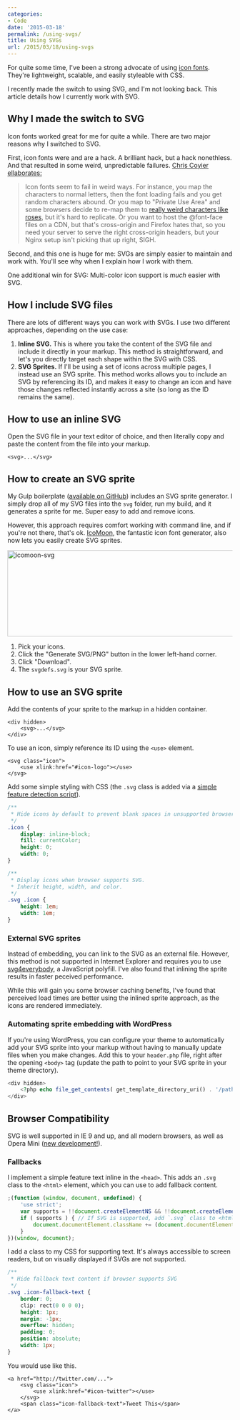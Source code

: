 ```yaml
---
categories:
- Code
date: '2015-03-18'
permalink: /using-svgs/
title: Using SVGs
url: /2015/03/18/using-svgs
---
```


For quite some time, I've been a strong advocate of using [icon fonts](/icon-fonts/). They're lightweight, scalable, and easily styleable with CSS.

I recently made the switch to using SVG, and I'm not looking back. This article details how I currently work with SVG.

<!--more-->

## Why I made the switch to SVG

Icon fonts worked great for me for quite a while. There are two major reasons why I switched to SVG.

First, icon fonts were and are a hack. A brilliant hack, but a hack nonethless. And that resulted in some weird, unpredictable failures. [Chris Coyier ellaborates:](https://css-tricks.com/svg-sprites-use-better-icon-fonts/)

> Icon fonts seem to fail in weird ways. For instance, you map the characters to normal letters, then the font loading fails and you get random characters abound. Or you map to "Private Use Area" and some browsers decide to re-map them to [really weird characters like roses](https://cdn.css-tricks.com/wp-content/uploads/2014/03/icon-font-fail.png), but it's hard to replicate. Or you want to host the @font-face files on a CDN, but that's cross-origin and Firefox hates that, so you need your server to serve the right cross-origin headers, but your Nginx setup isn't picking that up right, SIGH.

Second, and this one is huge for me: SVGs are simply easier to maintain and work with. You'll see why when I explain how I work with them.

One additional win for SVG: Multi-color icon support is *much* easier with SVG.

## How I include SVG files

There are lots of different ways you can work with SVGs. I use two different approaches, depending on the use case:

1. **Inline SVG.** This is where you take the content of the SVG file and include it directly in your markup. This method is straightforward, and let's you directly target each shape within the SVG with CSS.
2. **SVG Sprites.** If I'll be using a set of icons across multiple pages, I instead use an SVG sprite. This method works allows you to include an SVG by referencing its ID, and makes it easy to change an icon and have those changes reflected instantly across a site (so long as the ID remains the same).

## How to use an inline SVG

Open the SVG file in your text editor of choice, and then literally copy and paste the content from the file into your markup.

```markup
<svg>...</svg>
```

## How to create an SVG sprite

My Gulp boilerplate ([available on GitHub](https://github.com/cferdinandi/gulp-boilerplate)) includes an SVG sprite generator. I simply drop all of my SVG files into the `svg` folder, run my build, and it generates a sprite for me. Super easy to add and remove icons.

However, this approach requires comfort working with command line, and if you're not there, that's ok. [IcoMoon](https://icomoon.io/), the fantastic icon font generator, also now lets you easily create SVG sprites.

<p class="text-center"><img src="https://gomakethings.com/wp-content/uploads/2015/03/icomoon-svg.jpg" alt="icomoon-svg" width="832" height="193" class="alignnone img-border size-full wp-image-5947" /></p>

1. Pick your icons.
2. Click the "Generate SVG/PNG" button in the lower left-hand corner.
3. Click "Download".
4. The `svgdefs.svg` is your SVG sprite.

## How to use an SVG sprite

Add the contents of your sprite to the markup in a hidden container.

```markup
<div hidden>
	<svg>...</svg>
</div>
```

To use an icon, simply reference its ID using the `<use>` element.

```markup
<svg class="icon">
    <use xlink:href="#icon-logo"></use>
</svg>
```

Add some simple styling with CSS (the `.svg` class is added via a [simple feature detection script](#fallbacks)).

```css
/**
 * Hide icons by default to prevent blank spaces in unsupported browsers
 */
.icon {
	display: inline-block;
	fill: currentColor;
	height: 0;
	width: 0;
}

/**
 * Display icons when browser supports SVG.
 * Inherit height, width, and color.
 */
.svg .icon {
	height: 1em;
	width: 1em;
}
```

### External SVG sprites

Instead of embedding, you can link to the SVG as an external file. However, this method is not supported in Internet Explorer and requires you to use [svg4everybody](https://github.com/jonathantneal/svg4everybody), a JavaScript polyfill. I've also found that inlining the sprite results in faster peceived performance.

While this will gain you some browser caching benefits, I've found that perceived load times are better using the inlined sprite approach, as the icons are rendered immediately.

### Automating sprite embedding with WordPress

If you're using WordPress, you can configure your theme to automatically add your SVG sprite into your markup without having to manually update files when you make changes. Add this to your `header.php` file, right after the opening `<body>` tag (update the path to point to your SVG sprite in your theme directory).

```php
<div hidden>
	<?php echo file_get_contents( get_template_directory_uri() . '/path/to/your/svg-sprite.svg' ); ?>
</div>
```

## Browser Compatibility

SVG is well supported in IE 9 and up, and all modern browsers, as well as Opera Mini ([new development!](https://dev.opera.com/blog/opera-mini-server-upgrade/)).

### Fallbacks

I implement a simple feature text inline in the `<head>`. This adds an `.svg` class to the `<html>` element, which you can use to add fallback content.

```javascript
;(function (window, document, undefined) {
	'use strict';
	var supports = !!document.createElementNS && !!document.createElementNS('http://www.w3.org/2000/svg', 'svg').createSVGRect; // SVG feature detection
	if ( supports ) { // If SVG is supported, add `.svg` class to <html> element
		document.documentElement.className += (document.documentElement.className ? ' ' : '') + 'svg';
	}
})(window, document);
```

I add a class to my CSS for supporting text. It's always accessible to screen readers, but on visually displayed if SVGs are not supported.

```css
/**
 * Hide fallback text content if browser supports SVG
 */
.svg .icon-fallback-text {
	border: 0;
	clip: rect(0 0 0 0);
	height: 1px;
	margin: -1px;
	overflow: hidden;
	padding: 0;
	position: absolute;
	width: 1px;
}
```

You would use like this.

```markup
<a href="http://twitter.com/...">
	<svg class="icon">
		<use xlink:href="#icon-twitter"></use>
	</svg>
	<span class="icon-fallback-text">Tweet This</span>
</a>
```